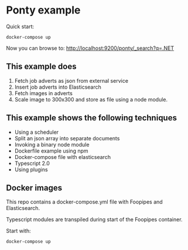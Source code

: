 # Ponty example #

Quick start:
```
docker-compose up
```

Now you can browse to: <http://localhost:9200/ponty/_search?q=.NET>

## This example does ##
1. Fetch job adverts as json from external service
2. Insert job adverts into Elasticsearch
3. Fetch images in adverts
4. Scale image to 300x300 and store as file using a node module.

## This example shows the following techniques ##
* Using a scheduler
* Split an json array into separate documents
* Invoking a binary node module
* Dockerfile example using npm 
* Docker-compose file with elasticsearch
* Typescript 2.0
* Using plugins

## Docker images ##
This repo contains a docker-compose.yml file with Foopipes and Elasticsearch.

Typescript modules are transpiled during start of the Foopipes container.

Start with:
```
docker-compose up
```